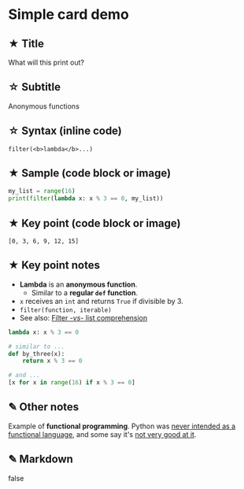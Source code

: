 # Simple card demo


## ★ Title
What will this print out?


## ☆ Subtitle
Anonymous functions


## ☆ Syntax (inline code)
`filter(<b>lambda</b>...)`


## ★ Sample (code block or image)
```python
my_list = range(16)
print(filter(lambda x: x % 3 == 0, my_list))
```


## ★ Key point (code block or image)
```text
[0, 3, 6, 9, 12, 15]
```


## ★ Key point notes
- **Lambda** is an **anonymous function**.
    - Similar to a **regular `def` function**.  
- `x` receives an `int` and returns `True` if divisible by 3.
- `filter(function, iterable)`
- See also: [Filter _-vs-_ list comprehension](https://stackoverflow.com/a/3013686)

```python
lambda x: x % 3 == 0

# similar to ...
def by_three(x):
    return x % 3 == 0

# and ...
[x for x in range(16) if x % 3 == 0]
```



## ✎ Other notes
Example of **functional programming**. Python was [never intended as a functional language](http://bit.ly/2FEwUTy), and some say it's [not very good at it](http://bit.ly/2p2dA8I).


## ✎ Markdown
false
